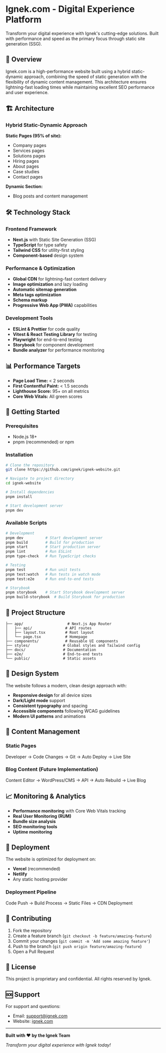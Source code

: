 # Ignek.com - Digital Experience Platform

Transform your digital experience with Ignek's cutting-edge solutions. Built with performance and speed as the primary focus through static site generation (SSG).

## 🚀 Overview

Ignek.com is a high-performance website built using a hybrid static-dynamic approach, combining the speed of static generation with the flexibility of dynamic content management. This architecture ensures lightning-fast loading times while maintaining excellent SEO performance and user experience.

## 🏗️ Architecture

### Hybrid Static-Dynamic Approach

**Static Pages (95% of site):**
- Company pages
- Services pages
- Solutions pages
- Hiring pages
- About pages
- Case studies
- Contact pages

**Dynamic Section:**
- Blog posts and content management

## 🛠️ Technology Stack

### Frontend Framework
- **Next.js** with Static Site Generation (SSG)
- **TypeScript** for type safety
- **Tailwind CSS** for utility-first styling
- **Component-based** design system

### Performance & Optimization
- **Global CDN** for lightning-fast content delivery
- **Image optimization** and lazy loading
- **Automatic sitemap generation**
- **Meta tags optimization**
- **Schema markup**
- **Progressive Web App (PWA)** capabilities

### Development Tools
- **ESLint & Prettier** for code quality
- **Vitest & React Testing Library** for testing
- **Playwright** for end-to-end testing
- **Storybook** for component development
- **Bundle analyzer** for performance monitoring

## 📊 Performance Targets

- **Page Load Time:** < 2 seconds
- **First Contentful Paint:** < 1.5 seconds
- **Lighthouse Score:** 95+ on all metrics
- **Core Web Vitals:** All green scores

## 🚀 Getting Started

### Prerequisites
- Node.js 18+ 
- pnpm (recommended) or npm

### Installation

```bash
# Clone the repository
git clone https://github.com/ignek/ignek-website.git

# Navigate to project directory
cd ignek-website

# Install dependencies
pnpm install

# Start development server
pnpm dev
```

### Available Scripts

```bash
# Development
pnpm dev          # Start development server
pnpm build        # Build for production
pnpm start        # Start production server
pnpm lint         # Run ESLint
pnpm type-check   # Run TypeScript checks

# Testing
pnpm test         # Run unit tests
pnpm test:watch   # Run tests in watch mode
pnpm test:e2e     # Run end-to-end tests

# Storybook
pnpm storybook    # Start Storybook development server
pnpm build-storybook  # Build Storybook for production
```

## 📁 Project Structure

```
├── app/                    # Next.js App Router
│   ├── api/               # API routes
│   ├── layout.tsx         # Root layout
│   └── page.tsx           # Homepage
├── components/            # Reusable UI components
├── styles/               # Global styles and Tailwind config
├── docs/                 # Documentation
├── e2e/                  # End-to-end tests
└── public/               # Static assets
```

## 🎨 Design System

The website follows a modern, clean design approach with:
- **Responsive design** for all device sizes
- **Dark/Light mode** support
- **Consistent typography** and spacing
- **Accessible components** following WCAG guidelines
- **Modern UI patterns** and animations

## 🔧 Content Management

### Static Pages
Developer → Code Changes → Git → Auto Deploy → Live Site

### Blog Content (Future Implementation)
Content Editor → WordPress/CMS → API → Auto Rebuild → Live Blog

## 📈 Monitoring & Analytics

- **Performance monitoring** with Core Web Vitals tracking
- **Real User Monitoring (RUM)**
- **Bundle size analysis**
- **SEO monitoring tools**
- **Uptime monitoring**

## 🚀 Deployment

The website is optimized for deployment on:
- **Vercel** (recommended)
- **Netlify**
- Any static hosting provider

### Deployment Pipeline
Code Push → Build Process → Static Files → CDN Deployment

## 🤝 Contributing

1. Fork the repository
2. Create a feature branch (`git checkout -b feature/amazing-feature`)
3. Commit your changes (`git commit -m 'Add some amazing feature'`)
4. Push to the branch (`git push origin feature/amazing-feature`)
5. Open a Pull Request

## 📝 License

This project is proprietary and confidential. All rights reserved by Ignek.

## 🆘 Support

For support and questions:
- Email: support@ignek.com
- Website: [ignek.com](https://ignek.com)

---

**Built with ❤️ by the Ignek Team**

*Transform your digital experience with Ignek today!*